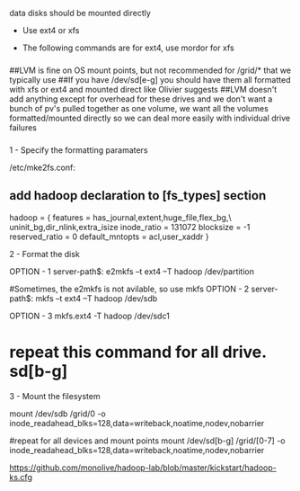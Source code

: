 data disks should be mounted directly 

- Use ext4 or xfs 

- The following commands are for ext4, use mordor for xfs

###
##LVM is fine on OS mount points, but not recommended for /grid/* that we typically use
##If you have /dev/sd[e-g] you should have them all formatted with xfs or ext4 and mounted direct like Olivier suggests
##LVM doesn't add anything except for overhead for these drives and we don't want a bunch of pv's pulled together as one volume, we want all the volumes formatted/mounted directly so we can deal more easily with individual drive failures
###


1 - Specify the formatting paramaters 

/etc/mke2fs.conf:
## add hadoop declaration to [fs_types] section
hadoop = {
  features = has_journal,extent,huge_file,flex_bg,\	
             uninit_bg,dir_nlink,extra_isize
  inode_ratio = 131072
  blocksize = -1
  reserved_ratio = 0
  default_mntopts = acl,user_xaddr
}


2 - Format the disk 

OPTION - 1 
server-path$: e2mkfs –t ext4 –T hadoop /dev/partition

#Sometimes, the e2mkfs is not avilable, so use mkfs
OPTION - 2 
server-path$: mkfs –t ext4 –T hadoop /dev/sdb

OPTION - 3 
mkfs.ext4 -T hadoop /dev/sdc1



# repeat this command for all drive. sd[b-g]



3 - Mount the filesystem 

mount /dev/sdb /grid/0 -o inode_readahead_blks=128,data=writeback,noatime,nodev,nobarrier

#repeat for all devices and mount points 
mount /dev/sd[b-g] /grid/[0-7] -o inode_readahead_blks=128,data=writeback,noatime,nodev,nobarrier



https://github.com/monolive/hadoop-lab/blob/master/kickstart/hadoop-ks.cfg
